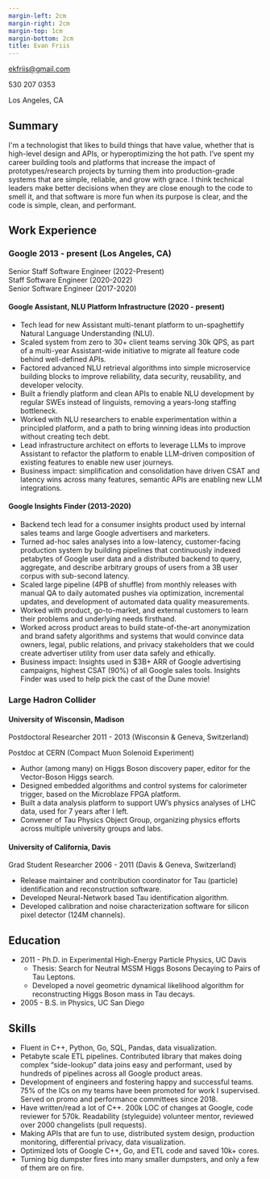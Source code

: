 ```yaml
---
margin-left: 2cm
margin-right: 2cm
margin-top: 1cm
margin-bottom: 2cm
title: Evan Friis
---
```


ekfriis@gmail.com

530 207 0353

Los Angeles, CA

## Summary

I'm a technologist that likes to build things that have value, whether that is high-level design and APIs, or hyperoptimizing the hot path. I’ve spent my career building tools and platforms that increase the impact of prototypes/research projects by turning them into production-grade systems that are simple, reliable, and grow with grace. I think technical leaders make better decisions when they are close enough to the code to smell it, and that software is more fun when its purpose is clear, and the code is simple, clean, and performant.

## Work Experience

### Google 2013 - present (Los Angeles, CA)

Senior Staff Software Engineer (2022-Present)  
Staff Software Engineer (2020-2022)  
Senior Software Engineer (2017-2020)

#### Google Assistant, NLU Platform Infrastructure (2020 - present)

- Tech lead for new Assistant multi-tenant platform to un-spaghettify Natural Language Understanding (NLU).
- Scaled system from zero to 30+ client teams serving 30k QPS, as part of a multi-year Assistant-wide initiative to migrate all feature code behind well-defined APIs.
- Factored advanced NLU retrieval algorithms into simple microservice building blocks to improve reliability, data security, reusability, and developer velocity.
- Built a friendly platform and clean APIs to enable NLU development by regular SWEs instead of linguists, removing a years-long staffing bottleneck.
- Worked with NLU researchers to enable experimentation within a principled platform, and a path to bring winning ideas into production without creating tech debt.
- Lead infrastructure architect on efforts to leverage LLMs to improve Assistant to refactor the platform to enable LLM-driven composition of existing features to enable new user journeys.
- Business impact: simplification and consolidation have driven CSAT and latency wins across many features, semantic APIs are enabling new LLM integrations.

#### Google Insights Finder (2013-2020)

- Backend tech lead for a consumer insights product used by internal sales teams and large Google advertisers and marketers.
- Turned ad-hoc sales analyses into a low-latency, customer-facing production system by building pipelines that continuously indexed petabytes of Google user data and a distributed backend to query, aggregate, and describe arbitrary groups of users from a 3B user corpus with sub-second latency.
- Scaled large pipeline (4PB of shuffle) from monthly releases with manual QA to daily automated pushes via optimization, incremental updates, and development of automated data quality measurements.
- Worked with product, go-to-market, and external customers to learn their problems and underlying needs firsthand.
- Worked across product areas to build state-of-the-art anonymization and brand safety algorithms and systems that would convince data owners, legal, public relations, and privacy stakeholders that we could create advertiser utility from user data safely and ethically.
- Business impact: Insights used in $3B+ ARR of Google advertising campaigns, highest CSAT (90%) of all Google sales tools. Insights Finder was used to help pick the cast of the Dune movie!

### Large Hadron Collider

#### University of Wisconsin, Madison

Postdoctoral Researcher 2011 - 2013 (Wisconsin & Geneva, Switzerland)

Postdoc at CERN (Compact Muon Solenoid Experiment)

- Author (among many) on Higgs Boson discovery paper, editor for the Vector-Boson Higgs search.
- Designed embedded algorithms and control systems for calorimeter trigger, based on the Microblaze FPGA platform.
- Built a data analysis platform to support UW’s physics analyses of LHC data, used for 7 years after I left.
- Convener of Tau Physics Object Group, organizing physics efforts across multiple university groups and labs.

#### University of California, Davis

Grad Student Researcher 2006 - 2011 (Davis & Geneva, Switzerland)

- Release maintainer and contribution coordinator for Tau (particle) identification and reconstruction software.
- Developed Neural-Network based Tau identification algorithm.
- Developed calibration and noise characterization software for silicon pixel detector (124M channels).

## Education

- 2011 - Ph.D. in Experimental High-Energy Particle Physics, UC Davis
  - Thesis: Search for Neutral MSSM Higgs Bosons Decaying to Pairs of Tau Leptons.
  - Developed a novel geometric dynamical likelihood algorithm for reconstructing Higgs Boson mass in Tau decays.
- 2005 - B.S. in Physics, UC San Diego

## Skills

- Fluent in C++, Python, Go, SQL, Pandas, data visualization.
- Petabyte scale ETL pipelines. Contributed library that makes doing complex “side-lookup” data joins easy and performant, used by hundreds of pipelines across all Google product areas.
- Development of engineers and fostering happy and successful teams. 75% of the ICs on my teams have been promoted for work I supervised. Served on promo and performance committees since 2018.
- Have written/read a lot of C++. 200k LOC of changes at Google, code reviewer for 570k. Readability (styleguide) volunteer mentor, reviewed over 2000 changelists (pull requests).
- Making APIs that are fun to use, distributed system design, production monitoring, differential privacy, data visualization.
- Optimized lots of Google C++, Go, and ETL code and saved 10k+ cores.
- Turning big dumpster fires into many smaller dumpsters, and only a few of them are on fire.
